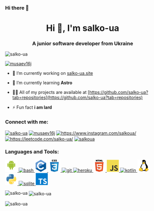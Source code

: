 ### Hi there 👋
<h1 align="center">Hi 👋, I'm salko-ua</h1>
<h3 align="center">A junior software developer from Ukraine</h3>

<p align="left"> <img src="https://komarev.com/ghpvc/?username=salko-ua&label=Profile%20views&color=0e75b6&style=flat" alt="salko-ua" /> </p>

<p align="left"> <a href="https://twitter.com/musaev16j" target="blank"><img src="https://img.shields.io/twitter/follow/musaev16j?logo=twitter&style=for-the-badge" alt="musaev16j" /></a> </p>

- 🔭 I’m currently working on [salko-ua.site](https://github.com/salko-ua/salko-ua.site)

- 🌱 I’m currently learning **Astro**

- 👨‍💻 All of my projects are available at [https://github.com/salko-ua?tab=repositories](https://github.com/salko-ua?tab=repositories)

- ⚡ Fun fact **i am lard**

<h3 align="left">Connect with me:</h3>
<p align="left">
<a href="https://dev.to/salko-ua" target="blank"><img align="center" src="https://raw.githubusercontent.com/rahuldkjain/github-profile-readme-generator/master/src/images/icons/Social/devto.svg" alt="salko-ua" height="30" width="40" /></a>
<a href="https://twitter.com/musaev16j" target="blank"><img align="center" src="https://raw.githubusercontent.com/rahuldkjain/github-profile-readme-generator/master/src/images/icons/Social/twitter.svg" alt="musaev16j" height="30" width="40" /></a>
<a href="https://instagram.com/https://www.instagram.com/salkoua/" target="blank"><img align="center" src="https://raw.githubusercontent.com/rahuldkjain/github-profile-readme-generator/master/src/images/icons/Social/instagram.svg" alt="https://www.instagram.com/salkoua/" height="30" width="40" /></a>
<a href="https://www.leetcode.com/https://leetcode.com/salko-ua/" target="blank"><img align="center" src="https://raw.githubusercontent.com/rahuldkjain/github-profile-readme-generator/master/src/images/icons/Social/leet-code.svg" alt="https://leetcode.com/salko-ua/" height="30" width="40" /></a>
<a href="https://discord.gg/salkoua" target="blank"><img align="center" src="https://raw.githubusercontent.com/rahuldkjain/github-profile-readme-generator/master/src/images/icons/Social/discord.svg" alt="salkoua" height="30" width="40" /></a>
</p>

<h3 align="left">Languages and Tools:</h3>
<p align="left"> <a href="https://developer.android.com" target="_blank" rel="noreferrer"> <img src="https://raw.githubusercontent.com/devicons/devicon/master/icons/android/android-original-wordmark.svg" alt="android" width="40" height="40"/> </a> <a href="https://www.gnu.org/software/bash/" target="_blank" rel="noreferrer"> <img src="https://www.vectorlogo.zone/logos/gnu_bash/gnu_bash-icon.svg" alt="bash" width="40" height="40"/> </a> <a href="https://www.cprogramming.com/" target="_blank" rel="noreferrer"> <img src="https://raw.githubusercontent.com/devicons/devicon/master/icons/c/c-original.svg" alt="c" width="40" height="40"/> </a> <a href="https://www.w3schools.com/css/" target="_blank" rel="noreferrer"> <img src="https://raw.githubusercontent.com/devicons/devicon/master/icons/css3/css3-original-wordmark.svg" alt="css3" width="40" height="40"/> </a> <a href="https://git-scm.com/" target="_blank" rel="noreferrer"> <img src="https://www.vectorlogo.zone/logos/git-scm/git-scm-icon.svg" alt="git" width="40" height="40"/> </a> <a href="https://heroku.com" target="_blank" rel="noreferrer"> <img src="https://www.vectorlogo.zone/logos/heroku/heroku-icon.svg" alt="heroku" width="40" height="40"/> </a> <a href="https://www.w3.org/html/" target="_blank" rel="noreferrer"> <img src="https://raw.githubusercontent.com/devicons/devicon/master/icons/html5/html5-original-wordmark.svg" alt="html5" width="40" height="40"/> </a> <a href="https://developer.mozilla.org/en-US/docs/Web/JavaScript" target="_blank" rel="noreferrer"> <img src="https://raw.githubusercontent.com/devicons/devicon/master/icons/javascript/javascript-original.svg" alt="javascript" width="40" height="40"/> </a> <a href="https://kotlinlang.org" target="_blank" rel="noreferrer"> <img src="https://www.vectorlogo.zone/logos/kotlinlang/kotlinlang-icon.svg" alt="kotlin" width="40" height="40"/> </a> <a href="https://www.linux.org/" target="_blank" rel="noreferrer"> <img src="https://raw.githubusercontent.com/devicons/devicon/master/icons/linux/linux-original.svg" alt="linux" width="40" height="40"/> </a> <a href="https://www.python.org" target="_blank" rel="noreferrer"> <img src="https://raw.githubusercontent.com/devicons/devicon/master/icons/python/python-original.svg" alt="python" width="40" height="40"/> </a> <a href="https://www.sqlite.org/" target="_blank" rel="noreferrer"> <img src="https://www.vectorlogo.zone/logos/sqlite/sqlite-icon.svg" alt="sqlite" width="40" height="40"/> </a> <a href="https://www.typescriptlang.org/" target="_blank" rel="noreferrer"> <img src="https://raw.githubusercontent.com/devicons/devicon/master/icons/typescript/typescript-original.svg" alt="typescript" width="40" height="40"/> </a> </p>

<p><img align="left" src="https://github-readme-stats.vercel.app/api/top-langs?username=salko-ua&show_icons=true&locale=en&layout=compact" alt="salko-ua" /></p>

<p>&nbsp;<img align="center" src="https://github-readme-stats.vercel.app/api?username=salko-ua&show_icons=true&locale=en" alt="salko-ua" /></p>

<p><img align="center" src="https://github-readme-streak-stats.herokuapp.com/?user=salko-ua&" alt="salko-ua" /></p>

